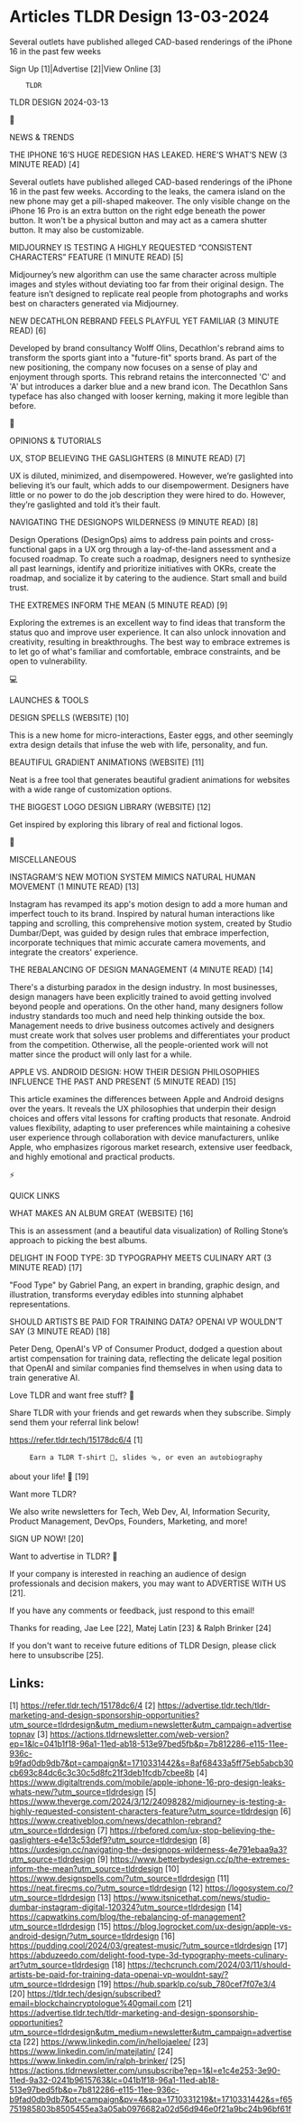 # Articles TLDR Design 13-03-2024

Several outlets have published alleged CAD-based renderings of the
iPhone 16 in the past few weeks  

 Sign Up [1]|Advertise [2]|View Online [3] 

		TLDR 

TLDR DESIGN 2024-03-13

📱 

NEWS & TRENDS

 THE IPHONE 16’S HUGE REDESIGN HAS LEAKED. HERE’S WHAT’S NEW (3
MINUTE READ) [4] 

 Several outlets have published alleged CAD-based renderings of the
iPhone 16 in the past few weeks. According to the leaks, the camera
island on the new phone may get a pill-shaped makeover. The only
visible change on the iPhone 16 Pro is an extra button on the right
edge beneath the power button. It won't be a physical button and may
act as a camera shutter button. It may also be customizable. 

 MIDJOURNEY IS TESTING A HIGHLY REQUESTED “CONSISTENT CHARACTERS”
FEATURE (1 MINUTE READ) [5] 

 Midjourney’s new algorithm can use the same character across
multiple images and styles without deviating too far from their
original design. The feature isn’t designed to replicate real people
from photographs and works best on characters generated via
Midjourney. 

 NEW DECATHLON REBRAND FEELS PLAYFUL YET FAMILIAR (3 MINUTE READ) [6] 

 Developed by brand consultancy Wolff Olins, Decathlon's rebrand aims
to transform the sports giant into a "future-fit" sports brand. As
part of the new positioning, the company now focuses on a sense of
play and enjoyment through sports. This rebrand retains the
interconnected 'C' and 'A' but introduces a darker blue and a new
brand icon. The Decathlon Sans typeface has also changed with looser
kerning, making it more legible than before. 

🚀 

OPINIONS & TUTORIALS

 UX, STOP BELIEVING THE GASLIGHTERS (8 MINUTE READ) [7] 

 UX is diluted, minimized, and disempowered. However, we’re
gaslighted into believing it’s our fault, which adds to our
disempowerment. Designers have little or no power to do the job
description they were hired to do. However, they’re gaslighted and
told it’s their fault. 

 NAVIGATING THE DESIGNOPS WILDERNESS (9 MINUTE READ) [8] 

 Design Operations (DesignOps) aims to address pain points and
cross-functional gaps in a UX org through a lay-of-the-land assessment
and a focused roadmap. To create such a roadmap, designers need to
synthesize all past learnings, identify and prioritize initiatives
with OKRs, create the roadmap, and socialize it by catering to the
audience. Start small and build trust. 

 THE EXTREMES INFORM THE MEAN (5 MINUTE READ) [9] 

 Exploring the extremes is an excellent way to find ideas that
transform the status quo and improve user experience. It can also
unlock innovation and creativity, resulting in breakthroughs. The best
way to embrace extremes is to let go of what's familiar and
comfortable, embrace constraints, and be open to vulnerability. 

💻 

LAUNCHES & TOOLS

 DESIGN SPELLS (WEBSITE) [10] 

 This is a new home for micro-interactions, Easter eggs, and other
seemingly extra design details that infuse the web with life,
personality, and fun. 

 BEAUTIFUL GRADIENT ANIMATIONS (WEBSITE) [11] 

 Neat is a free tool that generates beautiful gradient animations for
websites with a wide range of customization options. 

 THE BIGGEST LOGO DESIGN LIBRARY (WEBSITE) [12] 

 Get inspired by exploring this library of real and fictional logos. 

🎁 

MISCELLANEOUS

 INSTAGRAM’S NEW MOTION SYSTEM MIMICS NATURAL HUMAN MOVEMENT (1
MINUTE READ) [13] 

 Instagram has revamped its app's motion design to add a more human
and imperfect touch to its brand. Inspired by natural human
interactions like tapping and scrolling, this comprehensive motion
system, created by Studio Dumbar/Dept, was guided by design rules that
embrace imperfection, incorporate techniques that mimic accurate
camera movements, and integrate the creators' experience. 

 THE REBALANCING OF DESIGN MANAGEMENT (4 MINUTE READ) [14] 

 There's a disturbing paradox in the design industry. In most
businesses, design managers have been explicitly trained to avoid
getting involved beyond people and operations. On the other hand, many
designers follow industry standards too much and need help thinking
outside the box. Management needs to drive business outcomes actively
and designers must create work that solves user problems and
differentiates your product from the competition. Otherwise, all the
people-oriented work will not matter since the product will only last
for a while. 

 APPLE VS. ANDROID DESIGN: HOW THEIR DESIGN PHILOSOPHIES INFLUENCE THE
PAST AND PRESENT (5 MINUTE READ) [15] 

 This article examines the differences between Apple and Android
designs over the years. It reveals the UX philosophies that underpin
their design choices and offers vital lessons for crafting products
that resonate. Android values flexibility, adapting to user
preferences while maintaining a cohesive user experience through
collaboration with device manufacturers, unlike Apple, who emphasizes
rigorous market research, extensive user feedback, and highly
emotional and practical products. 

⚡ 

QUICK LINKS

 WHAT MAKES AN ALBUM GREAT (WEBSITE) [16] 

 This is an assessment (and a beautiful data visualization) of Rolling
Stone’s approach to picking the best albums. 

 DELIGHT IN FOOD TYPE: 3D TYPOGRAPHY MEETS CULINARY ART (3 MINUTE
READ) [17] 

 "Food Type" by Gabriel Pang, an expert in branding, graphic design,
and illustration, transforms everyday edibles into stunning alphabet
representations. 

 SHOULD ARTISTS BE PAID FOR TRAINING DATA? OPENAI VP WOULDN’T SAY (3
MINUTE READ) [18] 

 Peter Deng, OpenAI's VP of Consumer Product, dodged a question about
artist compensation for training data, reflecting the delicate legal
position that OpenAI and similar companies find themselves in when
using data to train generative AI. 

Love TLDR and want free stuff? 🎁

 Share TLDR with your friends and get rewards when they subscribe.
Simply send them your referral link below! 

 https://refer.tldr.tech/15178dc6/4 [1] 

		 Earn a TLDR T-shirt 👕, slides 🩴, or even an autobiography
about your life! 🤯 [19] 

Want more TLDR?

 We also write newsletters for Tech, Web Dev, AI, Information
Security, Product Management, DevOps, Founders, Marketing, and more! 

SIGN UP NOW! [20] 

Want to advertise in TLDR? 📰

 If your company is interested in reaching an audience of design
professionals and decision makers, you may want to ADVERTISE WITH US
[21]. 

 If you have any comments or feedback, just respond to this email! 

Thanks for reading, 
Jae Lee [22], Matej Latin [23] & Ralph Brinker [24] 

If you don't want to receive future editions of TLDR Design,
please click here to unsubscribe [25]. 

 

Links:
------
[1] https://refer.tldr.tech/15178dc6/4
[2] https://advertise.tldr.tech/tldr-marketing-and-design-sponsorship-opportunities?utm_source=tldrdesign&utm_medium=newsletter&utm_campaign=advertisetopnav
[3] https://actions.tldrnewsletter.com/web-version?ep=1&lc=041b1f18-96a1-11ed-ab18-513e97bed5fb&p=7b812286-e115-11ee-936c-b9fad0db9db7&pt=campaign&t=1710331442&s=8af68433a5ff75eb5abcb30cb693c84dc6c3c30c5d8fc21f3deb1fcdb7cbee8b
[4] https://www.digitaltrends.com/mobile/apple-iphone-16-pro-design-leaks-whats-new/?utm_source=tldrdesign
[5] https://www.theverge.com/2024/3/12/24098282/midjourney-is-testing-a-highly-requested-consistent-characters-feature?utm_source=tldrdesign
[6] https://www.creativebloq.com/news/decathlon-rebrand?utm_source=tldrdesign
[7] https://rbefored.com/ux-stop-believing-the-gaslighters-e4e13c53def9?utm_source=tldrdesign
[8] https://uxdesign.cc/navigating-the-designops-wilderness-4e791ebaa9a3?utm_source=tldrdesign
[9] https://www.betterbydesign.cc/p/the-extremes-inform-the-mean?utm_source=tldrdesign
[10] https://www.designspells.com/?utm_source=tldrdesign
[11] https://neat.firecms.co/?utm_source=tldrdesign
[12] https://logosystem.co/?utm_source=tldrdesign
[13] https://www.itsnicethat.com/news/studio-dumbar-instagram-digital-120324?utm_source=tldrdesign
[14] https://capwatkins.com/blog/the-rebalancing-of-management?utm_source=tldrdesign
[15] https://blog.logrocket.com/ux-design/apple-vs-android-design/?utm_source=tldrdesign
[16] https://pudding.cool/2024/03/greatest-music/?utm_source=tldrdesign
[17] https://abduzeedo.com/delight-food-type-3d-typography-meets-culinary-art?utm_source=tldrdesign
[18] https://techcrunch.com/2024/03/11/should-artists-be-paid-for-training-data-openai-vp-wouldnt-say/?utm_source=tldrdesign
[19] https://hub.sparklp.co/sub_780cef7f07e3/4
[20] https://tldr.tech/design/subscribed?email=blockchaincryptologue%40gmail.com
[21] https://advertise.tldr.tech/tldr-marketing-and-design-sponsorship-opportunities?utm_source=tldrdesign&utm_medium=newsletter&utm_campaign=advertisecta
[22] https://www.linkedin.com/in/hellojaelee/
[23] https://www.linkedin.com/in/matejlatin/
[24] https://www.linkedin.com/in/ralph-brinker/
[25] https://actions.tldrnewsletter.com/unsubscribe?ep=1&l=e1c4e253-3e90-11ed-9a32-0241b9615763&lc=041b1f18-96a1-11ed-ab18-513e97bed5fb&p=7b812286-e115-11ee-936c-b9fad0db9db7&pt=campaign&pv=4&spa=1710331219&t=1710331442&s=f65751985803b8505455ea3a05ab0976682a02d56d946e0f21a9bc24b96bf61f